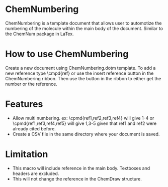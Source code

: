 # ChemNumbering

ChemNumbering is a template document that allows user to automotize the numbering of the molecule within the main body of the document. 
Similar to the ChemNum package in LaTex.


# How to use ChemNumbering
Create a new document using ChemNumbering.dotm template. 
To add a new reference type \cmpd{ref} or use the insert reference button in the ChemNumbering ribbon.
Then use the button in the ribbon to either get the number or the reference. 


# Features
 - Allow multi numbering. ex: \cpmd{ref1,ref2,ref3,ref4} will give 1-4 or \cpmd{ref1,ref3,ref4,ref5} will give 1,3-5 given that ref1 and ref2 were already cited before.
 - Create a CSV file in the same directory where your document is saved.
 
 
# Limitation
- This macro will include reference in the main body. Textboxes and headers are excluded.
- This will not change the reference in the ChemDraw structure. 


